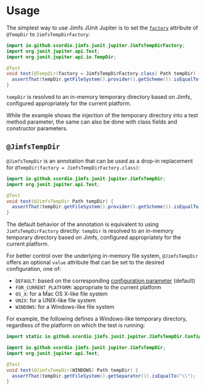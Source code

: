 # Usage

The simplest way to use Jimfs JUnit Jupiter is to set the
[`factory`](https://junit.org/junit5/docs/current/api/org.junit.jupiter.api/org/junit/jupiter/api/io/TempDir.html#factory())
attribute of `@TempDir` to `JimfsTempDirFactory`:

```java
import io.github.scordio.jimfs.junit.jupiter.JimfsTempDirFactory;
import org.junit.jupiter.api.Test;
import org.junit.jupiter.api.io.TempDir;

@Test
void test(@TempDir(factory = JimfsTempDirFactory.class) Path tempDir) {
  assertThat(tempDir.getFileSystem().provider().getScheme()).isEqualTo("jimfs");
}
```

`tempDir` is resolved to an in-memory temporary directory based on Jimfs, configured appropriately for the current
platform.

While the example shows the injection of the temporary directory into a test method parameter,
the same can also be done with class fields and constructor parameters.

## `@JimfsTempDir`

`@JimfsTempDir` is an annotation that can be used as a drop-in replacement for
`@TempDir(factory = JimfsTempDirFactory.class)`:

```java
import io.github.scordio.jimfs.junit.jupiter.JimfsTempDir;
import org.junit.jupiter.api.Test;

@Test
void test(@JimfsTempDir Path tempDir) {
  assertThat(tempDir.getFileSystem().provider().getScheme()).isEqualTo("jimfs");
}
```

The default behavior of the annotation is equivalent to using `JimfsTempDirFactory` directly: `tempDir` is resolved to
an in-memory temporary directory based on Jimfs, configured appropriately for the current platform.

For better control over the underlying in-memory file system, `@JimfsTempDir` offers an optional `value` attribute
that can be set to the desired configuration, one of:

* `DEFAULT`: based on the corresponding [configuration parameter](configuration-parameters.md#default-jimfs-configuration) (default)
* `FOR_CURRENT_PLATFORM`: appropriate to the current platform
* `OS_X`: for a Mac OS X-like file system
* `UNIX`: for a UNIX-like file system
* `WINDOWS`: for a Windows-like file system

For example, the following defines a Windows-like temporary directory, regardless of the platform on which the test is
running:

```java
import static io.github.scordio.jimfs.junit.jupiter.JimfsTempDir.Configuration.WINDOWS;

import io.github.scordio.jimfs.junit.jupiter.JimfsTempDir;
import org.junit.jupiter.api.Test;

@Test
void test(@JimfsTempDir(WINDOWS) Path tempDir) {
  assertThat(tempDir.getFileSystem().getSeparator()).isEqualTo("\\");
}
```
